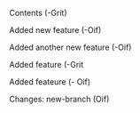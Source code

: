 Contents (-Grit)

Added new feature (-Oif)

Added another new feature (-Oif)

Added feature (-Grit

Added feateure (- Oif)

Changes: new-branch (Oif)